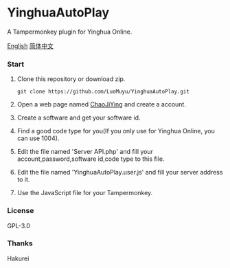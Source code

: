 # YinghuaAutoPlay
A Tampermonkey plugin for Yinghua Online.

[English](https://github.com/LuoMuyu/YinghuaAutoPlay/blob/main/README.md) [简体中文](https://github.com/LuoMuyu/YinghuaAutoPlay/blob/main/README_CN.md)

### Start
1. Clone this repository or download zip.

    `git clone https://github.com/LuoMuyu/YinghuaAutoPlay.git`

2. Open a web page named [ChaoJiYing](https://www.chaojiying.com/) and create a account.

3. Create a software and get your software id.

4. Find a good code type for you(If you only use for Yinghua Online, you can use 1004).

5. Edit the file named 'Server API.php' and fill your account,password,software id,code type to this file.

6. Edit the file named 'YinghuaAutoPlay.user.js' and fill your server address to it.

7. Use the JavaScript file for your Tampermonkey.

### License
GPL-3.0

### Thanks
Hakurei
